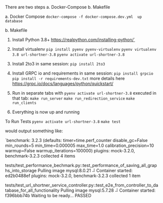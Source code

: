There are two steps
a. Docker-Compose
b. Makefile

a. Docker Compose
    `docker-compose -f docker-compose.dev.yml  up database`


b. Makefile
1. Install Python 3.8+
    https://realpython.com/installing-python/`
2. Install virtualenv
    `pip install pyenv pyenv-virtualenv`
    `pyenv virtualenv 3.8 url-shortner-3.8`
    `pyenv activate url-shortner-3.8`
3. Install 2to3 in same session:
    `pip install 2to3`
3. Install GRPC io and requirements in same session: 
    `pip install grpcio`
    `pip install -r requirements-dev.txt`
    more details here https://grpc.io/docs/languages/python/quickstart/
4. Run in separate tabs with `pyenv activate url-shortner-3.8` executed in that tab:
    `make run_server`
    `make run_redirection_service`
    `make run_clients`    
        
5. Everything is now up and running


To Run Tests
`pyenv activate url-shortner-3.8`
`make test`

would output something like:

`benchmark: 3.2.3 (defaults: timer=time.perf_counter disable_gc=False min_rounds=5 min_time=0.000005 max_time=1.0 calibration_precision=10 warmup=False warmup_iterations=100000)
plugins: mock-3.2.0, benchmark-3.2.3
collected 4 items                                                                                                                                                                                                                          

tests/test_performance_bechmark.py::test_performance_of_saving_all_graphs_into_storage 
Pulling image mysql:8.0.21
⠼
Container started:  ed2b0488ef
plugins: mock-3.2.0, benchmark-3.2.3
collected 1 item                                                                                                                                                                                                                           

tests/test_url_shortner_service_controller.py::test_e2e_from_controller_to_database_for_all_functionality 
Pulling image mysql:5.7.28
⠼
Container started:  f396bbb74b
Waiting to be ready...
PASSED

